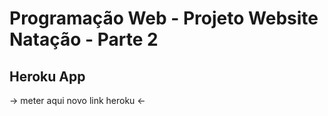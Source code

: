 # Programação Web - Projeto Website Natação - Parte 2

## Heroku App

-> meter aqui novo link heroku <-
